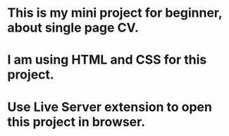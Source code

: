 # This is my mini project for beginner, about single page CV.
# I am using HTML and CSS for this project.
# Use Live Server extension to open this project in browser.
